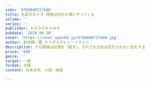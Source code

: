 ```yaml
---
isbn: '9784040727660'
title: 忘却のカナタ 探偵は忘れた頃にやってくる
volume: ''
series: ''
publisher: ＫＡＤＯＫＡＷＡ
pubdate: '2018-06-20'
cover: 'https://cover.openbd.jp/9784040727660.jpg'
author: 新井輝／著 ヤスダスズヒト／イラスト
description: その探偵は記憶を『殺す』。それでも少女は忘れられない恋をする
price: '600'
genre: ''
target: 一般
format: 文庫
content: 日本文学、小説・物語

---
```

